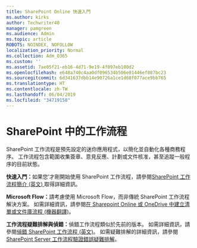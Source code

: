 ```yaml
---
title: SharePoint Online 快速入門
ms.author: kirks
author: Techwriter40
manager: pamgreen
ms.audience: Admin
ms.topic: article
ROBOTS: NOINDEX, NOFOLLOW
localization_priority: Normal
ms.collection: Adm_O365
ms.custom: ''
ms.assetid: 7ae05f21-eb16-4d71-9e19-4f097eb100d2
ms.openlocfilehash: e648a740c4aa0df096534b506e01446ef087bc23
ms.sourcegitcommit: 6d341637dbb14e90726a1ce1d68f077ace9bb765
ms.translationtype: HT
ms.contentlocale: zh-TW
ms.lasthandoff: 06/04/2019
ms.locfileid: "34719158"
---
```

# <a name="workflows-in-sharepoint"></a>SharePoint 中的工作流程

<p>SharePoint 工作流程是預先設定的迷你應用程式，以簡化並自動化各種商務程序。 工作流程包含範圍收集簽章、意見反應、計劃或文件核准，甚至追蹤一般程序的目前狀態。</p> <p>
  <strong>快速入門：</strong>如果您&rsquo;才剛開始使用 SharePoint 工作流程，請參閱<a href="https://support.office.com/zh-TW/article/introduction-to-sharepoint-workflow-07982276-54e8-4e17-8699-5056eff4d9e3">SharePoint 工作流程簡介 (英文) </a>取得詳細資訊。</p> <p><strong>Microsoft Flow：</strong>請考慮使用 Microsoft Flow，而非傳統 SharePoint 工作流程解決方案。 如需詳細資訊，請參閱<a href="https://support.office.com/zh-TW/article/create-a-flow-for-a-list-or-library-in-sharepoint-online-or-onedrive-for-business-a9c3e03b-0654-46af-a254-20252e580d01">在 Sharepoint Online 或 OneDrive 中建立清單或文件庫流程 (機器翻譯)</a>。</p> <p><strong>工作流程疑難排解與偵錯：</strong>偵錯工作流程類似於先前的版本。 如需詳細資訊，請參閱<a href="https://docs.microsoft.com/zh-TW/sharepoint/dev/general-development/debugging-sharepoint-server-workflows">偵錯 SharePoint 工作流程 (英文)</a>。 如需疑難排解的詳細資訊，請參閱<a title=" SharePoint Server 工作流程驗證錯誤疑難排解" href="https://docs.microsoft.com/en-us/sharepoint/dev/general-development/troubleshooting-sharepoint-server-workflow-validation-errors-in-visio">SharePoint Server 工作流程驗證錯誤疑難排解</a>。&nbsp;</p>

